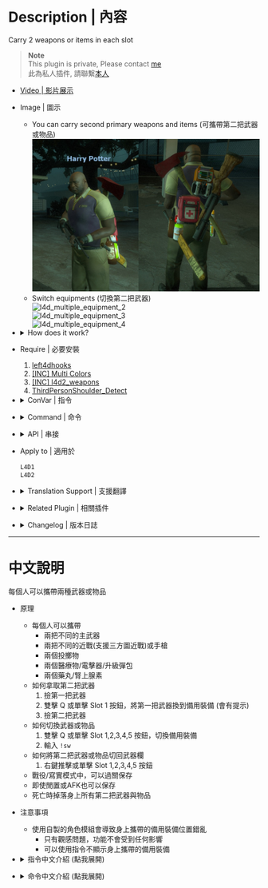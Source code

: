# Description | 內容
Carry 2 weapons or items in each slot

> __Note__ <br/>
This plugin is private, Please contact [me](https://github.com/fbef0102/Game-Private_Plugin#私人插件列表-private-plugins-list)<br/>
此為私人插件, 請聯繫[本人](https://github.com/fbef0102/Game-Private_Plugin#私人插件列表-private-plugins-list)

* [Video | 影片展示](https://youtu.be/c5alhdER2Dc)

* Image | 圖示
	* You can carry second primary weapons and items (可攜帶第二把武器或物品)
    <br/>![l4d_multiple_equipment_1](image/l4d_multiple_equipment_1.jpg)
    * Switch equipments (切換第二把武器)
    <br/>![l4d_multiple_equipment_2](image/l4d_multiple_equipment_2.gif)
    <br/>![l4d_multiple_equipment_3](image/l4d_multiple_equipment_3.gif)
    <br/>![l4d_multiple_equipment_4](image/l4d_multiple_equipment_4.gif)

* <details><summary>How does it work?</summary>

    * Everyone can carry
        * 2 different primary weapons
        * 2 different melee weapons (Support Custom Melee) or pistols
        * 2 thorwable items
        * 2 kits/defibrillators/upgradepacks
        * 2 pills/adrenalines
    * How to take second equipments:
        1. Take first weapn
        2. Double Press Q or Single Press slot 1 to switch first weapon into backup (There will be a message)
        3. Take second weapon
    * How to switch equipments:
        1. Double Press Q + Single Press slot 1,2,3,4,5 to switch equipments
        2. typ ```!sw```
    * How to restore item:
        1. Press 1,2,3,4,5 or shove.
    * Can save to next stage in coop/realism
    * Can save if player idle or afk
    * Drop all equipments when player is dead
</details>

* Require | 必要安裝
    1. [left4dhooks](https://forums.alliedmods.net/showthread.php?t=321696)
    2. [[INC] Multi Colors](https://github.com/fbef0102/L4D1_2-Plugins/releases/tag/Multi-Colors)
    3. [[INC] l4d2_weapons](/left4dead2/scripting/include/l4d2_weapons.inc)
    4. [ThirdPersonShoulder_Detect](https://forums.alliedmods.net/showthread.php?p=2529779)

* <details><summary>ConVar | 指令</summary>

	* cfg/sourcemod/l4d_multiple_equipment.cfg
		```php
        // 0=Plugin off, 1=Plugin on.
        l4d_multiple_equipment_enable "1"

        // (Primary Weapon), 0=Disable, 1=Enable
        l4d_multiple_equipment_slot0_enable "1"

        // (Melee/Pistol), 0=Disable, 1=Enable
        l4d_multiple_equipment_slot1_enable "0"

        // (Throwable Item), 0=Disable, 1=Enable
        l4d_multiple_equipment_slot2_enable "1"

        // (Slots 4 Medkit/Defibrillator/Upgrade Pack), 0=Disable, 1=Enable
        l4d_multiple_equipment_slot3_enable "1"

        // (Slots 5 Pills/Adrenaline), 0=Disable, 1=Enable
        l4d_multiple_equipment_slot4_enable "1"

        // 1=Allow pick up same primary weapons (0=Not Allow)
        l4d_multiple_equipment_slot0_same "0"

        // (L4D2 only) 1=Allow pick up same melee/pistol weapons (0=Not Allow)
        l4d_multiple_equipment_slot1_same "0"

        // 1=Allow pick up same throwable items (0=Not Allow)
        l4d_multiple_equipment_slot2_same "1"

        // (L4D2 only) 1=Allow pick up same medkit/fefibrillator/upgrade pack items (0=Not Allow)
        l4d_multiple_equipment_slot3_same "1"

        // (L4D2 only) 1=Allow pick up same pill/adrenaline items (0=Not Allow)
        l4d_multiple_equipment_slot4_same "1"

        // How to switch equipments, 0=Single Press slot 1,2,3,4,5, 1=Double Press Q + Single Press slot 1,2,3,4,5
        l4d_multiple_equipment_switch_mode "1"

        // If 1, player can type !sw to switch equipments
        l4d_multiple_equipment_switch_cmd "1"

        // If 1, Display Extra Item Equipment on the survivor
        l4d_multiple_equipment_view "1"

        // If 1, Enable AFK Save
        l4d_multiple_equipment_afk_save "1"

        // If 1, Player drops all second equipments and second items when die
        l4d_multiple_equipment_death_drop "1"

        // Show 'switch_mode' message to players entering survivor, 0=Off, 1=Chatbox, 2=Hint
        l4d_multiple_equipment_mode_notify "2"

        // Show 'switch_cmd' message to players entering survivor, 0=Off, 1=Chatbox, 2=Hint
        l4d_multiple_equipment_cmd_notify "1"
		```
</details>

* <details><summary>Command | 命令</summary>
    
    * **Switch equipments**
		```php
        sm_switchweapons
        sm_sw
		```
</details>

* <details><summary>API | 串接</summary>

    * ```scripting\include\l4d_multiple_equipment.inc```
        ```php
        Registers a library name: l4d_multiple_equipment
        ```
</details>

* Apply to | 適用於
    ```
    L4D1
    L4D2
    ```

* <details><summary>Translation Support | 支援翻譯</summary>

	```
	English
	繁體中文
	简体中文
	```
</details>

* <details><summary>Related Plugin | 相關插件</summary>

	1. [l4d_weapon_limits](/Plugin_插件/Weapons_武器/l4d_weapon_limits): Restrict weapons individually or together
		> 限制每個武器可以拿取的數量，超過就不能拿取
</details>

* <details><summary>Changelog | 版本日誌</summary>

    * v1.6h (2024-3-29)
        * Fixed desert rifle not working

    * v1.5h (2024-1-22)
        * Fixed second weapon ammo is zero

    * v1.4h (2024-1-17)
        * Optimize code and improve performance
        * Player drops all second equipments and second items when die
        * Updata cvars

    * v1.3h (2023-12-18)
        * Fixed empty primary weapons can't now switch equipment

    * v1.2h (2023-12-13)
        * Add cvars to control if players can pick up same weappons and items
        * Add API
        * Compatible with l4d_weapon_limits v2.2 or above by harry

    * v1.1h (2023-12-11)
        * Fixed Knife model
        * Support Custom Melee

    * v1.0h (2023-11-28)
		* Remake code, convert code to latest syntax
		* Fix warnings when compiling on SourceMod 1.11.
		* Optimize code and improve performance
		* Translation Support
        * Safely remove weapons and items to prevent crash
        * Fix memoery leak
        * Remove menu
        * Add Cmds and Cvars

    * v1.8
        * Original Plugin by [panxiaohai](https://forums.alliedmods.net/showthread.php?t=166580)
</details>

- - - -
# 中文說明
每個人可以攜帶兩種武器或物品

* 原理
    * 每個人可以攜帶
        * 兩把不同的主武器
        * 兩把不同的近戰(支援三方圖近戰)或手槍
        * 兩個投擲物
        * 兩個醫療物/電擊器/升級彈包
        * 兩個藥丸/腎上腺素
    * 如何拿取第二把武器
        1. 撿第一把武器
        2. 雙擊 Q 或單擊 Slot 1 按鈕，將第一把武器換到備用裝備 (會有提示)
        3. 撿第二把武器
    * 如何切換武器或物品
        1. 雙擊 Q 或單擊 Slot 1,2,3,4,5 按鈕，切換備用裝備
        2. 輸入 ```!sw```
    * 如何將第二把武器或物品切回武器欄
        1. 右鍵推擊或單擊 Slot 1,2,3,4,5 按鈕
    * 戰役/寫實模式中，可以過關保存
    * 即使閒置或AFK也可以保存
    * 死亡時掉落身上所有第二把武器與物品

* 注意事項
    * 使用自製的角色模組會導致身上攜帶的備用裝備位置錯亂
        * 只有觀感問題，功能不會受到任何影響
        * 可以使用指令不顯示身上攜帶的備用裝備

* <details><summary>指令中文介紹 (點我展開)</summary>

	* cfg/sourcemod/l4d_multiple_equipment.cfg
		```php
        // 0=關閉插件, 1=啟動插件
        l4d_multiple_equipment_enable "1"

        // (主武器 可攜帶兩把), 0=關閉, 1=啟用
        l4d_multiple_equipment_slot0_enable "1"

        // (近戰/手槍 可攜帶兩把), 0=關閉, 1=啟用
        l4d_multiple_equipment_slot1_enable "0"

        // (投擲物品 可攜帶兩瓶), 0=關閉, 1=啟用
        l4d_multiple_equipment_slot2_enable "1"

        // (Slots 4 醫療包/電擊器/升級彈包 可攜帶兩個), 0=關閉, 1=啟用
        l4d_multiple_equipment_slot3_enable "1"

        // (Slots 5 藥丸/腎上腺素 可攜帶兩個), 0=關閉, 1=啟用
        l4d_multiple_equipment_slot4_enable "1"

        // (可攜帶相同 主武器), 0=不可以, 1=可以
        l4d_multiple_equipment_slot0_same "0"

        // (限L4D2) (可攜帶相同 近戰/手槍),  0=不可以, 1=可以
        l4d_multiple_equipment_slot1_same "0"

        // (可攜帶相同 投擲物品),  0=不可以, 1=可以
        l4d_multiple_equipment_slot2_same "1"

        // (限L4D2) (可攜帶相同 醫療包/電擊器/升級彈包),  0=不可以, 1=可以
        l4d_multiple_equipment_slot3_same "1"

        // (限L4D2) (可攜帶相同 藥丸/腎上腺素),  0=不可以, 1=可以
        l4d_multiple_equipment_slot4_same "1"

        // 玩家如何切換裝備, 0=單擊 Slot 1,2,3,4,5 按鈕, 1=雙擊 Q 或單擊 Slot 1,2,3,4,5 按鈕
        l4d_multiple_equipment_switch_mode "1"

        // 為1時，玩家也可以輸入 !sw 切換裝備
        l4d_multiple_equipment_switch_cmd "1"

        // 為1時，玩家身上顯示額外攜帶的裝備 (裝飾用的)
        l4d_multiple_equipment_view "1"

        // 為1時，即使玩家閒置或AFK可以保存備用裝備
        l4d_multiple_equipment_afk_save "1"

        // 為1時，玩家死亡時掉出所有備用裝備的武器與物資
        l4d_multiple_equipment_death_drop "1"

        // 按鈕操作該如何顯示. (0: 不提示, 1: 聊天框, 2: 黑底白字框)
        l4d_multiple_equipment_mode_notify "2"

        // 指令操作該如何顯示. (0: 不提示, 1: 聊天框, 2: 黑底白字框)
        l4d_multiple_equipment_cmd_notify "1"
		```
</details>

* <details><summary>命令中文介紹 (點我展開)</summary>
    
    * **切換備用的武器裝備**
		```php
        sm_switchweapons
        sm_sw
		```
</details>
